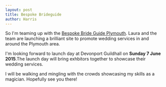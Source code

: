 ```yaml
---
layout: post
title: Bespoke Brideguide
author: Harris
---
```

So I'm teaming up with the <span style="text-decoration: underline;"><a href="http://thebespokebrideguide.co.uk" target="_blank">Bespoke Bride Guide Plymouth</a></span>. Laura and the team are launching a brilliant site to promote wedding services in and around the Plymouth area.

I'm looking forward to launch day at Devonport Guildhall on **Sunday 7 June 2015**.The launch day will bring exhbitors together to showcase their wedding services.
  
I will be walking and mingling with the crowds showcasing my skills as a magician. Hopefully see you there!